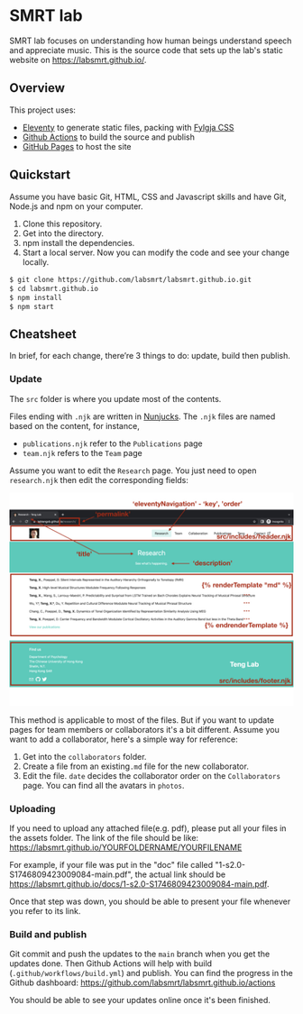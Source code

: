 # SMRT lab

SMRT lab focuses on understanding how human beings understand speech and appreciate music. 
This is the source code that sets up the lab's static website on https://labsmrt.github.io/.

## Overview

This project uses:

- [Eleventy](https://www.11ty.dev/) to generate static files, packing with [Fylgja CSS](https://fylgja.dev/)
- [Github Actions](https://github.com/features/actions) to build the source and publish
- [GitHub Pages](https://pages.github.com/) to host the site

## Quickstart

Assume you have basic Git, HTML, CSS and Javascript skills and have Git, Node.js and npm on your computer.

1. Clone this repository.
2. Get into the directory.
3. npm install the dependencies.
4. Start a local server. Now you can modify the code and see your change locally.

```
$ git clone https://github.com/labsmrt/labsmrt.github.io.git
$ cd labsmrt.github.io
$ npm install
$ npm start
```

## Cheatsheet

In brief, for each change, there’re 3 things to do: update, build then publish.

### Update

The `src` folder is where you update most of the contents.

Files ending with `.njk` are written in [Nunjucks](https://www.11ty.dev/docs/languages/nunjucks/).
The `.njk` files are named based on the content, for instance,

* `publications.njk` refer to the `Publications` page
* `team.njk` refers to the `Team` page

Assume you want to edit the `Research` page. You just need to open `research.njk` then edit the corresponding fields:

![layout page](layoutPage.jpeg)

This method is applicable to most of the files. But if you want to update pages for team members or collaborators it's a bit different. 
Assume you want to add a collaborator, here's a simple way for reference:

1. Get into the `collaborators` folder.
2. Create a file from an existing`.md` file for the new collaborator. 
3. Edit the file. `date` decides the collaborator order on the `Collaborators` page. You can find all the avatars in `photos`.

### Uploading

If you need to upload any attached file(e.g. pdf), please put all your files in the assets folder. The link of the file should be like: https://labsmrt.github.io/YOURFOLDERNAME/YOURFILENAME

For example, if your file was put in the "doc" file called "1-s2.0-S1746809423009084-main.pdf", the actual link should be https://labsmrt.github.io/docs/1-s2.0-S1746809423009084-main.pdf.

Once that step was down, you should be able to present your file whenever you refer to its link. 

### Build and publish

Git commit and push the updates to the `main` branch when you get the updates done. 
Then Github Actions will help with build (`.github/workflows/build.yml`) and publish. 
You can find the progress in the Github dashboard: https://github.com/labsmrt/labsmrt.github.io/actions

You should be able to see your updates online once it's been finished.
